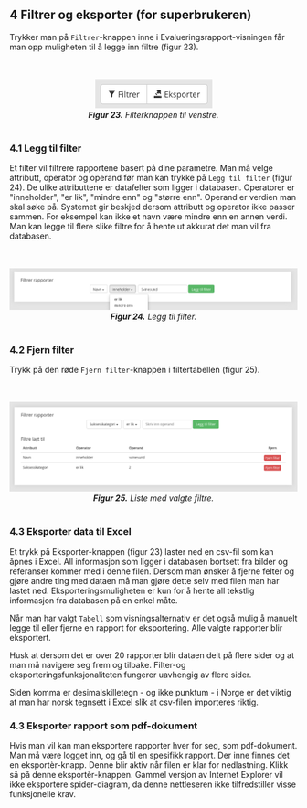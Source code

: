 ## 4 Filtrer og eksporter (for superbrukeren)

Trykker man på `Filtrer`-knappen inne i Evalueringsrapport-visningen får man opp muligheten til å legge inn filtre (figur 23).

<center><br/><br/><div style="max-width:600px;"><img src="../assets/filter-button.png"/></div></center>
<center><em><b>Figur 23.</b> Filterknappen til venstre.</em><br/><br/></center>

### 4.1 Legg til filter

Et filter vil filtrere rapportene basert på dine parametre. Man må velge attributt, operator og operand før man kan trykke på `Legg til filter` (figur 24). De ulike attributtene er datafelter som ligger i databasen. Operatorer er "inneholder", "er lik", "mindre enn" og "større enn". Operand er verdien man skal søke på. Systemet gir beskjed dersom attributt og operator ikke passer sammen. For eksempel kan ikke et navn være mindre enn en annen verdi. Man kan legge til flere slike filtre for å hente ut akkurat det man vil fra databasen.

<center><br/><br/><div style="max-width:600px;"><img src="../assets/filter-select.png"/></div></center>
<center><em><b>Figur 24.</b> Legg til filter.</em><br/><br/></center>

### 4.2 Fjern filter

Trykk på den røde `Fjern filter`-knappen i filtertabellen (figur 25).

<center><br/><br/><div style="max-width:600px;"><img src="../assets/filter-list.png"/></div></center>
<center><em><b>Figur 25.</b> Liste med valgte filtre.</em><br/><br/></center>

### 4.3 Eksporter data til Excel

Et trykk på Eksporter-knappen (figur 23) laster ned en csv-fil som kan åpnes i Excel. All informasjon som ligger i databasen bortsett fra bilder og referanser kommer med i denne filen. Dersom man ønsker å fjerne felter og gjøre andre ting med dataen må man gjøre dette selv med filen man har lastet ned. Eksporteringsmuligheten er kun for å hente all tekstlig informasjon fra databasen på en enkel måte.

Når man har valgt `Tabell` som visningsalternativ er det også mulig å manuelt legge til eller fjerne en rapport for eksportering. Alle valgte rapporter blir eksportert.

Husk at dersom det er over 20 rapporter blir dataen delt på flere sider og at man må navigere seg frem og tilbake. Filter-og eksporteringsfunksjonaliteten fungerer uavhengig av flere sider.

Siden komma er desimalskilletegn - og ikke punktum - i Norge er det viktig at man har norsk tegnsett i Excel slik at csv-filen importeres riktig.

### 4.3 Eksporter rapport som pdf-dokument

Hvis man vil kan man eksportere rapporter hver for seg, som pdf-dokument. Man må være logget inn, og gå til en spesifikk rapport. Der inne finnes det en eksportèr-knapp. Denne blir aktiv når filen er klar for nedlastning. Klikk så på denne eksportèr-knappen. Gammel versjon av Internet Explorer vil ikke eksportere spider-diagram, da denne nettleseren ikke tilfredstiller visse funksjonelle krav.
